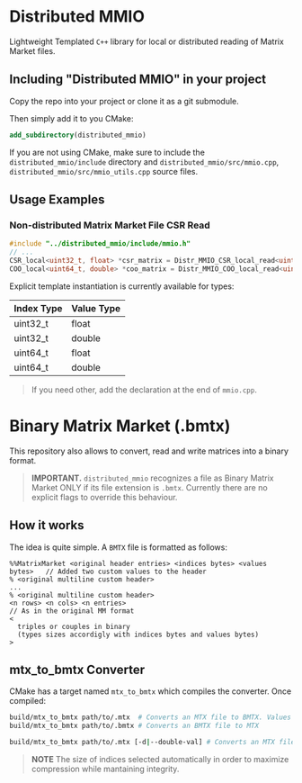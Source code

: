 # Distributed MMIO

Lightweight Templated `C++` library for local or distributed reading of Matrix Market files.

## Including "Distributed MMIO" in your project

Copy the repo into your project or clone it as a git submodule.

Then simply add it to you CMake:

```cmake
add_subdirectory(distributed_mmio)
```

If you are not using CMake, make sure to include the `distributed_mmio/include` directory and `distributed_mmio/src/mmio.cpp`, `distributed_mmio/src/mmio_utils.cpp` source files.

<!-- ## Including "Distributed MMIO" with CMake

Simply add to your `CMakeLists.txt` the following:

```cmake
include(FetchContent)

FetchContent_Declare(
  distributed_mmio
  GIT_REPOSITORY https://github.com/HicrestLaboratory/distributed_mmio.git
  GIT_TAG        main # or a specific tag/commit
)

FetchContent_MakeAvailable(distributed_mmio)

target_link_libraries(my_target PRIVATE distributed_mmio)
``` -->

## Usage Examples

### Non-distributed Matrix Market File CSR Read 

```c++
#include "../distributed_mmio/include/mmio.h"
// ...
CSR_local<uint32_t, float> *csr_matrix = Distr_MMIO_CSR_local_read<uint32_t, float>("path/to/mtx_file");
COO_local<uint64_t, double> *coo_matrix = Distr_MMIO_COO_local_read<uint64_t, double>("path/to/mtx_file");
```

Explicit template instantiation is currently available for types:

| Index Type | Value Type |
|------------|------------|
| uint32_t   | float      |
| uint32_t   | double     |
| uint64_t   | float      |
| uint64_t   | double     |

> If you need other, add the declaration at the end of `mmio.cpp`. 

# Binary Matrix Market (.bmtx)

This repository also allows to convert, read and write matrices into a binary format.

> **IMPORTANT.** `distributed_mmio` recognizes a file as Binary Matrix Market ONLY if its file extension is `.bmtx`. Currently there are no explicit flags to override this behaviour.

## How it works

The idea is quite simple. A `BMTX` file is formatted as follows:

```
%%MatrixMarket <original header entries> <indices bytes> <values bytes>   // Added two custom values to the header
% <original multiline custom header>
...
% <original multiline custom header>
<n rows> <n cols> <n entries>                                             // As in the original MM format
<
  triples or couples in binary
  (types sizes accordigly with indices bytes and values bytes)
>
```

## mtx_to_bmtx Converter

CMake has a target named `mtx_to_bmtx` which compiles the converter. Once compiled:

```bash
build/mtx_to_bmtx path/to/.mtx  # Converts an MTX file to BMTX. Values (if present) will be written using 4 bytes (float)
build/mtx_to_bmtx path/to/.bmtx # Converts an BMTX file to MTX

build/mtx_to_bmtx path/to/.mtx [-d|--double-val] # Converts an MTX file to BMTX using 8 bytes for values (double)
```

> **NOTE** The size of indices selected automatically in order to maximize compression while mantaining integrity.